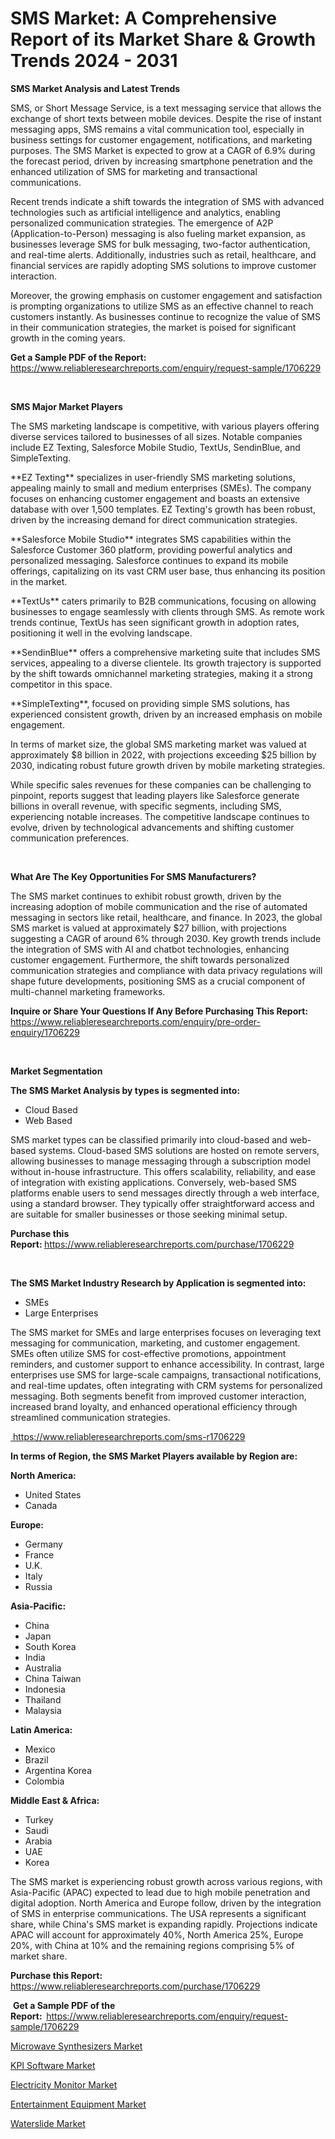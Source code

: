 <p><h1>SMS Market: A Comprehensive Report of its Market Share & Growth Trends 2024 - 2031</h1></p><p><strong>SMS Market Analysis and Latest Trends</strong></p>
<p><p>SMS, or Short Message Service, is a text messaging service that allows the exchange of short texts between mobile devices. Despite the rise of instant messaging apps, SMS remains a vital communication tool, especially in business settings for customer engagement, notifications, and marketing purposes. The SMS Market is expected to grow at a CAGR of 6.9% during the forecast period, driven by increasing smartphone penetration and the enhanced utilization of SMS for marketing and transactional communications.</p><p>Recent trends indicate a shift towards the integration of SMS with advanced technologies such as artificial intelligence and analytics, enabling personalized communication strategies. The emergence of A2P (Application-to-Person) messaging is also fueling market expansion, as businesses leverage SMS for bulk messaging, two-factor authentication, and real-time alerts. Additionally, industries such as retail, healthcare, and financial services are rapidly adopting SMS solutions to improve customer interaction.</p><p>Moreover, the growing emphasis on customer engagement and satisfaction is prompting organizations to utilize SMS as an effective channel to reach customers instantly. As businesses continue to recognize the value of SMS in their communication strategies, the market is poised for significant growth in the coming years.</p></p>
<p><strong>Get a Sample PDF of the Report:&nbsp;</strong> <a href="https://www.reliableresearchreports.com/enquiry/request-sample/1706229?utm_campaign=16&utm_medium=2&utm_source=Github&utm_content=ia&utm_term=21102024&utm_id=sms">https://www.reliableresearchreports.com/enquiry/request-sample/1706229</a></p>
<p>&nbsp;</p>
<p><strong>SMS Major Market Players</strong></p>
<p><p>The SMS marketing landscape is competitive, with various players offering diverse services tailored to businesses of all sizes. Notable companies include EZ Texting, Salesforce Mobile Studio, TextUs, SendinBlue, and SimpleTexting.</p><p>**EZ Texting** specializes in user-friendly SMS marketing solutions, appealing mainly to small and medium enterprises (SMEs). The company focuses on enhancing customer engagement and boasts an extensive database with over 1,500 templates. EZ Texting's growth has been robust, driven by the increasing demand for direct communication strategies.</p><p>**Salesforce Mobile Studio** integrates SMS capabilities within the Salesforce Customer 360 platform, providing powerful analytics and personalized messaging. Salesforce continues to expand its mobile offerings, capitalizing on its vast CRM user base, thus enhancing its position in the market.</p><p>**TextUs** caters primarily to B2B communications, focusing on allowing businesses to engage seamlessly with clients through SMS. As remote work trends continue, TextUs has seen significant growth in adoption rates, positioning it well in the evolving landscape.</p><p>**SendinBlue** offers a comprehensive marketing suite that includes SMS services, appealing to a diverse clientele. Its growth trajectory is supported by the shift towards omnichannel marketing strategies, making it a strong competitor in this space. </p><p>**SimpleTexting**, focused on providing simple SMS solutions, has experienced consistent growth, driven by an increased emphasis on mobile engagement. </p><p>In terms of market size, the global SMS marketing market was valued at approximately $8 billion in 2022, with projections exceeding $25 billion by 2030, indicating robust future growth driven by mobile marketing strategies.</p><p>While specific sales revenues for these companies can be challenging to pinpoint, reports suggest that leading players like Salesforce generate billions in overall revenue, with specific segments, including SMS, experiencing notable increases. The competitive landscape continues to evolve, driven by technological advancements and shifting customer communication preferences.</p></p>
<p>&nbsp;</p>
<p><strong>What Are The Key Opportunities For SMS Manufacturers?</strong></p>
<p><p>The SMS market continues to exhibit robust growth, driven by the increasing adoption of mobile communication and the rise of automated messaging in sectors like retail, healthcare, and finance. In 2023, the global SMS market is valued at approximately $27 billion, with projections suggesting a CAGR of around 6% through 2030. Key growth trends include the integration of SMS with AI and chatbot technologies, enhancing customer engagement. Furthermore, the shift towards personalized communication strategies and compliance with data privacy regulations will shape future developments, positioning SMS as a crucial component of multi-channel marketing frameworks.</p></p>
<p><strong>Inquire or Share Your Questions If Any Before Purchasing This Report:</strong> <a href="https://www.reliableresearchreports.com/enquiry/pre-order-enquiry/1706229?utm_campaign=16&utm_medium=2&utm_source=Github&utm_content=ia&utm_term=21102024&utm_id=sms">https://www.reliableresearchreports.com/enquiry/pre-order-enquiry/1706229</a></p>
<p>&nbsp;</p>
<p><strong>Market Segmentation</strong></p>
<p><strong>The SMS Market Analysis by types is segmented into:</strong></p>
<p><ul><li>Cloud Based</li><li>Web Based</li></ul></p>
<p><p>SMS market types can be classified primarily into cloud-based and web-based systems. Cloud-based SMS solutions are hosted on remote servers, allowing businesses to manage messaging through a subscription model without in-house infrastructure. This offers scalability, reliability, and ease of integration with existing applications. Conversely, web-based SMS platforms enable users to send messages directly through a web interface, using a standard browser. They typically offer straightforward access and are suitable for smaller businesses or those seeking minimal setup.</p></p>
<p><strong>Purchase this Report:&nbsp;</strong><a href="https://www.reliableresearchreports.com/purchase/1706229?utm_campaign=16&utm_medium=2&utm_source=Github&utm_content=ia&utm_term=21102024&utm_id=sms">https://www.reliableresearchreports.com/purchase/1706229</a></p>
<p>&nbsp;</p>
<p><strong>The SMS Market Industry Research by Application is segmented into:</strong></p>
<p><ul><li>SMEs</li><li>Large Enterprises</li></ul></p>
<p><p>The SMS market for SMEs and large enterprises focuses on leveraging text messaging for communication, marketing, and customer engagement. SMEs often utilize SMS for cost-effective promotions, appointment reminders, and customer support to enhance accessibility. In contrast, large enterprises use SMS for large-scale campaigns, transactional notifications, and real-time updates, often integrating with CRM systems for personalized messaging. Both segments benefit from improved customer interaction, increased brand loyalty, and enhanced operational efficiency through streamlined communication strategies.</p></p>
<p><a href="https://www.reliableresearchreports.com/sms-r1706229?utm_campaign=16&utm_medium=2&utm_source=Github&utm_content=ia&utm_term=21102024&utm_id=sms">&nbsp;https://www.reliableresearchreports.com/sms-r1706229</a></p>
<p><strong>In terms of Region, the SMS Market Players available by Region are:</strong></p>
<p>
    <p> <strong> North America: </strong>
        <ul>
            <li>United States</li>
            <li>Canada</li>
        </ul>
        </p> 
    <p> <strong> Europe: </strong>
        <ul>
            <li>Germany</li>
            <li>France</li>
            <li>U.K.</li>
            <li>Italy</li>
            <li>Russia</li>
        </ul>
        </p> 
    <p> <strong> Asia-Pacific: </strong>
        <ul>
            <li>China</li>
            <li>Japan</li>
            <li>South Korea</li>
            <li>India</li>
            <li>Australia</li>
            <li>China Taiwan</li>
            <li>Indonesia</li>
            <li>Thailand</li>
            <li>Malaysia</li>
        </ul>
        </p> 
    <p> <strong> Latin America: </strong>
        <ul>
            <li>Mexico</li>
            <li>Brazil</li>
            <li>Argentina Korea</li>
            <li>Colombia</li>
        </ul>
        </p> 
    <p> <strong> Middle East & Africa: </strong>
        <ul>
            <li>Turkey</li>
            <li>Saudi</li>
            <li>Arabia</li>
            <li>UAE</li>
            <li>Korea</li>
        </ul>
    </p>
    </p>
<p><p>The SMS market is experiencing robust growth across various regions, with Asia-Pacific (APAC) expected to lead due to high mobile penetration and digital adoption. North America and Europe follow, driven by the integration of SMS in enterprise communications. The USA represents a significant share, while China's SMS market is expanding rapidly. Projections indicate APAC will account for approximately 40%, North America 25%, Europe 20%, with China at 10% and the remaining regions comprising 5% of market share.</p></p>
<p><strong>Purchase this Report: </strong><a href="https://www.reliableresearchreports.com/purchase/1706229?utm_campaign=16&utm_medium=2&utm_source=Github&utm_content=ia&utm_term=21102024&utm_id=sms">https://www.reliableresearchreports.com/purchase/1706229</a></p>
<p>&nbsp;<strong>Get a Sample PDF of the Report:&nbsp;&nbsp;</strong><a href="https://www.reliableresearchreports.com/enquiry/request-sample/1706229?utm_campaign=16&utm_medium=2&utm_source=Github&utm_content=ia&utm_term=21102024&utm_id=sms">https://www.reliableresearchreports.com/enquiry/request-sample/1706229</a></p>
<p><strong></strong></p>
<p><p><a href="https://github.com/boringzqthorperec/Market-Research-Report-List-1/blob/main/microwave-synthesizers-market.md?utm_campaign=16&utm_medium=2&utm_source=Github&utm_content=ia&utm_term=21102024&utm_id=sms">Microwave Synthesizers Market</a></p><p><a href="https://www.linkedin.com/pulse/opportunities-challenges-kpi-software-market-strategic-insights-lisbc?utm_campaign=16&utm_medium=2&utm_source=Github&utm_content=ia&utm_term=21102024&utm_id=sms">KPI Software Market</a></p><p><a href="https://github.com/cecilahoi7/Market-Research-Report-List-1/blob/main/electricity-monitor-market.md?utm_campaign=16&utm_medium=2&utm_source=Github&utm_content=ia&utm_term=21102024&utm_id=sms">Electricity Monitor Market</a></p><p><a href="https://issuu.com/reportprime-2/docs/entertainment-equipment-market-size_48ac3557a658e1?utm_campaign=16&utm_medium=2&utm_source=Github&utm_content=ia&utm_term=21102024&utm_id=sms">Entertainment Equipment Market</a></p><p><a href="https://issuu.com/reportprime-2/docs/waterslide-market-size-2030.pptx_873bf70d96a431?utm_campaign=16&utm_medium=2&utm_source=Github&utm_content=ia&utm_term=21102024&utm_id=sms">Waterslide Market</a></p></p>